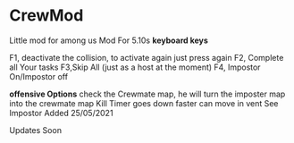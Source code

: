 # CrewMod
Little mod for among us
Mod For 5.10s
**keyboard keys**

F1, deactivate the collision, to activate again just press again
F2, Complete all Your tasks
F3,Skip All (just as a host at the moment)
F4, Impostor On/Impostor off

**offensive Options**
check the Crewmate map, he will turn the imposter map into the crewmate map
Kill Timer goes down faster
can move in vent
See Impostor Added 25/05/2021

Updates Soon
